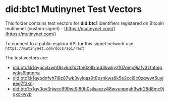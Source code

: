 # did:btc1 Mutinynet Test Vectors

This folder contains test vectors for **did:btc1** identifiers registered on Bitcoin mutinynet (custom signet) - [https://mutinynet.com/](https://mutinynet.com/)

To connect to a public esplora API for this signet network use: `https://mutinynet.com/docs/api/rest`

The test vectors are:

* [did:btc1:k1qypcylxwhf8sykn2dztm6z8lxm43kwkyzf07qmp9jafv3zfntmpwtks9hmnrw](/TestVectors/mutinynet/k1qypcylxwhf8sykn2dztm6z8lxm43kwkyzf07qmp9jafv3zfntmpwtks9hmnrw/)
* [did:btc1:k1qypdnfyh7j8z87wk3vylqaz9t8psnkws8k5e2ccl9c0zqwwt5uyjeeg7f3knj](/TestVectors/mutinynet/k1qypdnfyh7j8z87wk3vylqaz9t8psnkws8k5e2ccl9c0zqwwt5uyjeeg7f3knj/)
* [did:btc1:x1qy3qv3rjwcc999wt9l80h0sjlsaxzy48wvunpqah9wtr28d8mc9jqxckwyp](/TestVectors/mutinynet/x1qy3qv3rjwcc999wt9l80h0sjlsaxzy48wvunpqah9wtr28d8mc9jqxckwyp/)